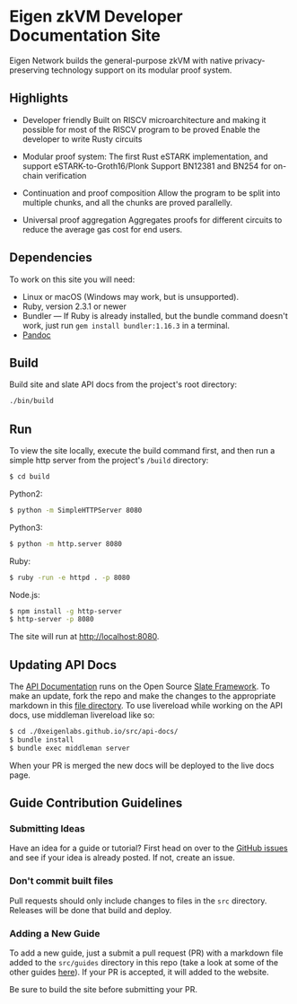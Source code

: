 # Eigen zkVM Developer Documentation Site
Eigen Network builds the general-purpose zkVM with native privacy-preserving technology support on its modular proof system.

## Highlights
* Developer friendly
Built on RISCV microarchitecture and making it possible for most of the RISCV program to be proved
Enable the developer to write Rusty circuits

* Modular proof system:
The first Rust eSTARK implementation, and support eSTARK-to-Groth16/Plonk
Support BN12381 and BN254 for on-chain verification

* Continuation and proof composition
Allow the program to be split into multiple chunks, and all the chunks are proved parallelly.

* Universal proof aggregation
Aggregates proofs for different circuits to reduce the average gas cost for end users.


## Dependencies
To work on this site you will need:
- Linux or macOS (Windows may work, but is unsupported).
- Ruby, version 2.3.1 or newer
- Bundler — If Ruby is already installed, but the bundle command doesn't work,
just run `gem install bundler:1.16.3` in a terminal.
- [Pandoc](https://pandoc.org/installing.html)

## Build

Build site and slate API docs from the project's root directory:
```bash
./bin/build
```

## Run

To view the site locally, execute the build command first, and then run a simple
http server from the project's `/build` directory:

```bash
$ cd build
```

Python2:

```bash
$ python -m SimpleHTTPServer 8080
```

Python3:

```bash
$ python -m http.server 8080
```

Ruby:
```bash
$ ruby -run -e httpd . -p 8080
```

Node.js:
```bash
$ npm install -g http-server
$ http-server -p 8080
```

The site will run at [http://localhost:8080](http://localhost:8080).

## Updating API Docs
The [API Documentation](https://0xeigenlabs.github.io/api-docs/index.html)
runs on the Open Source [Slate Framework](https://github.com/lord/slate).
To make an update, fork the repo and make the changes to the appropriate
markdown in this [file directory](https://github.com/0xEigenLabs/0xEigenLabs.github.io/tree/master/src/api-docs/source/includes/).
To use livereload while working on the API docs, use middleman livereload like so:
``` bash
$ cd ./0xeigenlabs.github.io/src/api-docs/
$ bundle install
$ bundle exec middleman server
```

When your PR is merged the new docs will be deployed to the live docs page.

## Guide Contribution Guidelines
### Submitting Ideas
Have an idea for a guide or tutorial? First head on over to the
[GitHub issues](https://github.com/0xEigenLabs/0xeigenlabs.github.io/issues)
and see if your idea is already posted. If not, create an issue.

### Don't commit built files
Pull requests should only include changes to files in the `src` directory.
Releases will be done that build and deploy.

### Adding a New Guide
To add a new guide, just a submit a pull request (PR) with a markdown
file added to the `src/guides` directory in this repo (take a look at
some of the other guides [here](https://github.com/0xEigenLabs/0xeigenlabs.github.io/tree/master/src/guides)).
If your PR is accepted, it will added to the website.

Be sure to build the site before submitting your PR.
